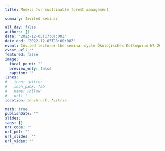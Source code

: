 ```yaml
---
title: Models for sustainable forest management

summary: Invited seminar 

all_day: false
authors: []
date: "2022-12-05T17:00:00Z"
date_end: "2022-12-05T18:00:00Z"
event: Invited lecturer the seminar cycle Ökologisches Kolloquium WS 2022/23
event_url: ''
featured: false
image:
  focal_point: ""
  preview_only: false
  caption: ''
links:
# - icon: twitter
#   icon_pack: fab
#   name: Follow
#   url: ''
location: Innsbruck, Austria

math: true
publishDate: ""
slides: 
tags: []
url_code: ""
url_pdf: ""
url_slides: ""
url_video: ""
---
```


